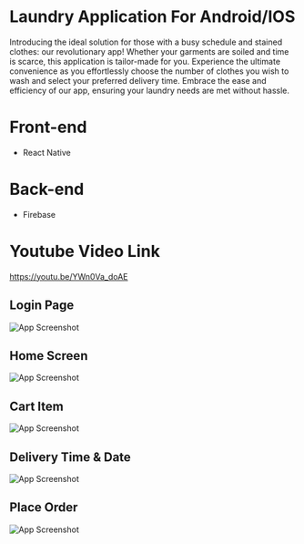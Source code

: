 
# Laundry Application For Android/IOS

Introducing the ideal solution for those with a busy schedule and stained clothes: our revolutionary app! Whether your garments are soiled and time is scarce, this application is tailor-made for you. Experience the ultimate convenience as you effortlessly choose the number of clothes you wish to wash and select your preferred delivery time. Embrace the ease and efficiency of our app, ensuring your laundry needs are met without hassle.

# Front-end

* React Native

# Back-end

* Firebase

# Youtube Video Link

https://youtu.be/YWn0Va_doAE

## Login Page

![App Screenshot](https://github.com/hasibulhasannirob/Laundry-app/blob/main/Screenshots/Screenshot_2023-07-28-20-44-42-69_f73b71075b1de7323614b647fe394240.jpg?raw=true)

## Home Screen

![App Screenshot](https://github.com/hasibulhasannirob/Laundry-app/blob/main/Screenshots/Screenshot_2023-07-28-20-45-10-73_f73b71075b1de7323614b647fe394240.jpg?raw=true)

## Cart Item

![App Screenshot](https://github.com/hasibulhasannirob/Laundry-app/blob/main/Screenshots/Screenshot_2023-07-28-20-45-48-20_f73b71075b1de7323614b647fe394240.jpg?raw=true)

## Delivery Time & Date

![App Screenshot](https://github.com/hasibulhasannirob/Laundry-app/blob/main/Screenshots/Screenshot_2023-07-28-20-46-13-59_f73b71075b1de7323614b647fe394240.jpg?raw=true)

## Place Order

![App Screenshot](https://github.com/hasibulhasannirob/Laundry-app/blob/main/Screenshots/Screenshot_2023-07-28-20-46-29-99_f73b71075b1de7323614b647fe394240.jpg?raw=true)

